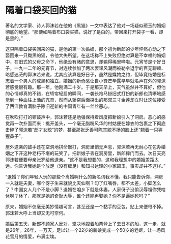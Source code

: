 # 隔着口袋买回的猫

著名的文学家、诗人郭沫若在他的《黑猫》一文中表达了他对一场疑似砸玉的婚姻彻底的绝望。“那便如隔着布口袋买猫，说好了是白的，带回来打开袋子一看，却是黑的。” 

这只隔着口袋买回来的猫，是他的第一次婚姻，那个初为新郎的少年怦然心动之下娶回来一只黝黑的猫，令他大失所望。在这场称不上失败但绝对算是不幸福的婚姻中，在旧式的父母之命下，他绝没有赌的意思，却输得稀里哗啦。元宵节是个好日子，一九一二年的元宵节，对连续参加了两次罢课风潮而被勒令退学的百无聊赖、略感迷茫的郭沫若来说，尤其应该算是好日子，虽然是媒妁之约，但毕竟结婚是标志着一个男人的成熟和独立，婚姻的新奇感让自小锋芒毕露早早就名声在外的郭沫若感觉很有趣。那一年，他刚满二十岁。于是那天早上，天气虽然并不算好，但他的心情却真的不错，在轿帘轻启的瞬间，一袭长袍马褂旧式打扮的新郎也清晰地感觉到一种血往上涌的亢奋，然而从轿帘后面探出的那双三寸金莲却立时让这位接受了西洋教育满脑子除旧迎新的中国青年有一丝丝恶心。 

在吹吹打打的锣鼓声中，郭沫若还是勉强保持着风度把新娘引入了洞房。恶心的感觉再一次扑面而来：挑开盖头，一个毫无脂粉风华的村姑便在嫁衣的包裹之下彻底击碎了郭沫若“郎才女貌”的梦，甚至那张乏善可陈其貌不扬的脸上还“翘着一只猩猩鼻子”。 

屋外送亲的鼓手还在空洞地拼命敲打，洞房里悄无声息，郭沫若再无耐心在包办婚姻之下开这种老朽不堪的玩笑了。把新娘子丢在洞房里，新郎摔门而去。次日天亮郭沫若便要母亲张罗给他退亲。“这不是我想要的，这和我理想中的婚姻差距太远。你告诉我她是个放足（没有缠足）和知书达理的小家碧玉，事实却并不这样。” 

“退婚？你们年轻人玩的那些个离婚啊什么的新名词我不懂，我只能告诉你，洞房一入就是夫妻，哪个伢子生来就貌比天仙啊？勾了红嘴唇，都不太差，小脚怎么了？中国女人几个不是小脚？退婚在咱乡下就是休妻，人家伢子没偷汉辱祖你凭啥休啊？休了，那就是她的奇耻大辱，谁个还能再娶她？你不是逼她死吗？” 

原来，婚姻不仅毫无美妙情趣可言，甚至还是一个黏手的豆包，贴上来便甩不掉。郭沫若大呼上当却又无可奈何。 

婚后第五天，新郎不顾家人反对，坚决地捏着船票登上了去日本的船，这一走，就是26年。26年，一万天，足以让一个22岁的新娘变成一个50岁的老妪，让一场风花雪月的情爱，布满尘埃。